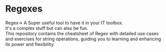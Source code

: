 # Regexes

Regex-> A Super useful tool to have it in your IT toolbox. <br>
It's a complex stuff but can also be fun. <br>
This repository contains the cheatsheet of Regex with detailed use cases and exercises for string operations, guiding you to learning and enhancing its power and flexibility.
